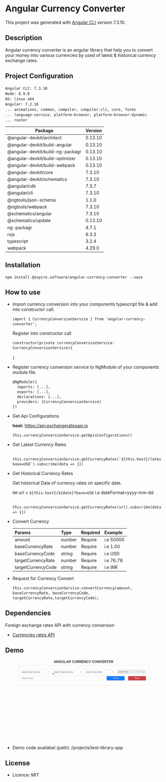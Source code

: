 
# Angular Currency Converter

This project was generated with [Angular CLI](https://github.com/angular/angular-cli) version 7.3.10.

## Description

Angular currency converter is an angular library that help you to convert your money into various currencies by used of latest & historical currency exchange rates. 

## Project Configuration

`Angular CLI: 7.3.10`<br/>
`Node: 8.9.0`<br/>
`OS: linux x64`<br/>
`Angular: 7.2.16`<br/>
`... animations, common, compiler, compiler-cli, core, forms`<br/>
`... language-service, platform-browser, platform-browser-dynamic`<br/>
`... router`

  | Package  | Version
  | ------------- | ------------- |
  | @angular-devkit/architect  | 0.13.10  |
  | @angular-devkit/build-angular | 0.13.10 |
  | @angular-devkit/build-ng-packagr | 0.13.10 |
  | @angular-devkit/build-optimizer | 0.13.10 |
  | @angular-devkit/build-webpack | 0.13.10 |
  | @angular-devkit/core | 7.3.10|
  | @angular-devkit/schematics | 7.3.10 | 
  | @angular/cdk | 7.3.7 |
  | @angular/cli  | 7.3.10 |
  | @ngtools/json-schema | 1.1.0 |
  | @ngtools/webpack | 7.3.10 |
  | @schematics/angular | 7.3.10 |
  | @schematics/update | 0.13.10 |
  | ng-packagr | 4.7.1|
  | rxjs | 6.3.3 |
  | typescript | 3.2.4 |
  | webpack | 4.29.0 |


## Installation

```
npm install @aspire.software/angular-currency-converter --save
```

## How to use

* Import currency conversion into your components typescript file & add into constructor call.

  ```
  import { CurrencyConversionService } from 'angular-currency-converter';
  ```
  Register into constructor call
  
  ```
  constructor(private currencyConversionService: CurrencyConversionService){
  
  }
  ```

* Register currency conversion service to NgModule of your components module file.

  ```
  @NgModule({
    imports: [...],
    exports: [...],
    declarations: [...],
    providers: [CurrencyConversionService]
  })
  ```

* Get Api Configurations
	
    **host:** https://api.exchangeratesapi.io
    
  ```
  this.currencyConversionService.getApisConfigurations()
  ```

* Get Latest Currency Rates

  ```
   this.currencyConversionService.getCurrencyRates(`${this.host}/latest?base=USD`).subscribe(data => {})
  ```

* Get Historical Currency Rates

    Get historical Data of currency rates on specific date.
    
    let url = `${this.host}/${date}?base=USD`
    i.e dateFormat=yyyy-mm-dd
    
    ```
     this.currencyConversionService.getCurrencyRates(url).subscribe(data => {})
    ```

* Convert Currency

  | Params  | Type | Required | Example
  | ------------- | ------------- |------------- |------------- |
  | amount  | number  | Require| i.e 50000 |
  |  baseCurrencyRate | number | Require | i.e 1.00 |
  |  baseCurrencyCode | string | Require | i.e USD |
  |  targetCurrencyRate | number | Require | i.e 76.78 |
  |  targetCurrencyCode | string | Require | i.e INR |

 * Request for Currency Convert     
      
    ```
    this.currencyConversionService.convertCurrency(amount, baseCurrencyRate, baseCurrencyCode, targetCurrencyRate,targetCurrencyCode);
    ```

## Dependencies

Foreign exchange rates API with currency conversion

* [Currencies rates API](https://exchangeratesapi.io/)

## Demo

![image description or alt text](https://raw.githubusercontent.com/ajay-aspire/angular-currency-converter/development/projects/angular-currency-converter/images/angular-currency-convert-latest.gif)

* Demo code availabel (path): /projects/test-library-app

## License

* Licence: MIT
